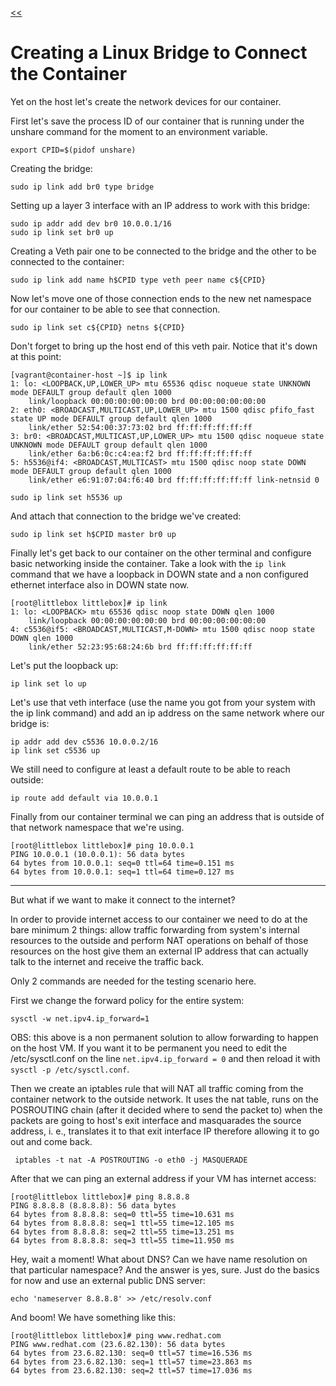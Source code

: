 [<<](../README.md)

# Creating a Linux Bridge to Connect the Container

Yet on the host let's create the network devices for our container.

First let's save the process ID of our container that is running under the unshare command for the moment to an environment variable.

```
export CPID=$(pidof unshare)
```

Creating the bridge:
```
sudo ip link add br0 type bridge
```

Setting up a layer 3 interface with an IP address to work with this bridge:
```
sudo ip addr add dev br0 10.0.0.1/16
sudo ip link set br0 up
```

Creating a Veth pair one to be connected to the bridge and the other to be connected to the container:
```
sudo ip link add name h$CPID type veth peer name c${CPID}
```

Now let's move one of those connection ends to the new net namespace for our container to be able to see that connection.
```
sudo ip link set c${CPID} netns ${CPID}
```

Don't forget to bring up the host end of this veth pair. Notice that it's down at this point:
```
[vagrant@container-host ~]$ ip link
1: lo: <LOOPBACK,UP,LOWER_UP> mtu 65536 qdisc noqueue state UNKNOWN mode DEFAULT group default qlen 1000
    link/loopback 00:00:00:00:00:00 brd 00:00:00:00:00:00
2: eth0: <BROADCAST,MULTICAST,UP,LOWER_UP> mtu 1500 qdisc pfifo_fast state UP mode DEFAULT group default qlen 1000
    link/ether 52:54:00:37:73:02 brd ff:ff:ff:ff:ff:ff
3: br0: <BROADCAST,MULTICAST,UP,LOWER_UP> mtu 1500 qdisc noqueue state UNKNOWN mode DEFAULT group default qlen 1000
    link/ether 6a:b6:0c:c4:ea:f2 brd ff:ff:ff:ff:ff:ff
5: h5536@if4: <BROADCAST,MULTICAST> mtu 1500 qdisc noop state DOWN mode DEFAULT group default qlen 1000
    link/ether e6:91:07:04:f6:40 brd ff:ff:ff:ff:ff:ff link-netnsid 0
```

```
sudo ip link set h5536 up
```
And attach that connection to the bridge we've created:

```
sudo ip link set h$CPID master br0 up
```

Finally let's get back to our container on the other terminal and configure basic networking inside the container. Take a look with the `ip link` command that we have a loopback in DOWN state and a non configured ethernet interface also in DOWN state now.

```
[root@littlebox littlebox]# ip link
1: lo: <LOOPBACK> mtu 65536 qdisc noop state DOWN qlen 1000
    link/loopback 00:00:00:00:00:00 brd 00:00:00:00:00:00
4: c5536@if5: <BROADCAST,MULTICAST,M-DOWN> mtu 1500 qdisc noop state DOWN qlen 1000
    link/ether 52:23:95:68:24:6b brd ff:ff:ff:ff:ff:ff

```

Let's put the loopback up:
```
ip link set lo up
```

Let's use that veth interface (use the name you got from your system with the ip link command) and add an ip address on the same network where our bridge is:
```
ip addr add dev c5536 10.0.0.2/16
ip link set c5536 up
```

We still need to configure at least a default route to be able to reach outside:
```
ip route add default via 10.0.0.1
```

Finally from our container terminal we can ping an address that is outside of that network namespace that we're using.

```
[root@littlebox littlebox]# ping 10.0.0.1
PING 10.0.0.1 (10.0.0.1): 56 data bytes
64 bytes from 10.0.0.1: seq=0 ttl=64 time=0.151 ms
64 bytes from 10.0.0.1: seq=1 ttl=64 time=0.127 ms
```
---
But what if we want to make it connect to the internet?

In order to provide internet access to our container we need to do at the bare minimum 2 things: allow traffic forwarding from system's internal resources to the outside and perform NAT operations on behalf of those resources on the host give them an external IP address that can actually talk to the internet and receive the traffic back.

Only 2 commands are needed for the testing scenario here.

First we change the forward policy for the entire system:

```
sysctl -w net.ipv4.ip_forward=1
```
OBS: this above is a non permanent solution to allow forwarding to happen on the host VM. If you want it to be permanent you need to edit the /etc/sysctl.conf on the line `net.ipv4.ip_forward = 0` and then reload it with `sysctl -p /etc/sysctl.conf`.


Then we create an iptables rule that will NAT all traffic coming from the container network to the outside network. It uses the nat table, runs on the POSROUTING chain (after it decided where to send the packet to) when the packets are going to host's exit interface and masquarades the source address, i. e., translates it to that exit interface IP therefore allowing it to go out and come back.

```
 iptables -t nat -A POSTROUTING -o eth0 -j MASQUERADE 
```
After that we can ping an external address if your VM has internet access:
```
[root@littlebox littlebox]# ping 8.8.8.8
PING 8.8.8.8 (8.8.8.8): 56 data bytes
64 bytes from 8.8.8.8: seq=0 ttl=55 time=10.631 ms
64 bytes from 8.8.8.8: seq=1 ttl=55 time=12.105 ms
64 bytes from 8.8.8.8: seq=2 ttl=55 time=13.251 ms
64 bytes from 8.8.8.8: seq=3 ttl=55 time=11.950 ms
```

Hey, wait a moment! What about DNS? Can we have name resolution on that particular namespace? And the answer is yes, sure. Just do the basics for now and use an external public DNS server:
```
echo 'nameserver 8.8.8.8' >> /etc/resolv.conf
```

And boom! We have something like this:
```
[root@littlebox littlebox]# ping www.redhat.com
PING www.redhat.com (23.6.82.130): 56 data bytes
64 bytes from 23.6.82.130: seq=0 ttl=57 time=16.536 ms
64 bytes from 23.6.82.130: seq=1 ttl=57 time=23.863 ms
64 bytes from 23.6.82.130: seq=2 ttl=57 time=17.036 ms
```

